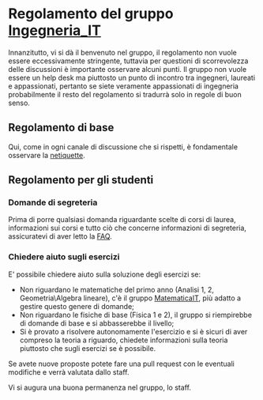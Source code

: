 # Regolamento del gruppo [Ingegneria_IT](https://t.me/ingegneria_IT)
Innanzitutto, vi si dà il benvenuto nel gruppo, il regolamento non vuole essere eccessivamente stringente, tuttavia per questioni di scorrevolezza delle discussioni è importante osservare alcuni punti.
Il gruppo non vuole essere un help desk ma piuttosto un punto di incontro tra ingegneri, laureati e appassionati, pertanto se siete veramente appassionati di ingegneria probabilmente il resto del regolamento si tradurrà solo in regole di buon senso.

## Regolamento di base
Qui, come in ogni canale di discussione che si rispetti, è fondamentale osservare la [netiquette](https://it.wikipedia.org/wiki/Netiquette).

## Regolamento per gli studenti
### Domande di segreteria
Prima di porre qualsiasi domanda riguardante scelte di corsi di laurea, informazioni sui corsi e tutto ciò che concerne informazioni di segreteria, assicuratevi di aver letto la [FAQ](FAQ.md).

### Chiedere aiuto sugli esercizi
E' possibile chiedere aiuto sulla soluzione degli esercizi se:
- Non riguardano le matematiche del primo anno (Analisi 1, 2, Geometria\Algebra lineare), c'è il gruppo [MatematicaIT](https://t.me/matematicaIT), più adatto a gestire questo genere di domande;
- Non riguardano le fisiche di base (Fisica 1 e 2), il gruppo si riempirebbe di domande di base e si abbasserebbe il livello;
- Si è provato a risolvere autonomamente l'esercizio e si è sicuri di aver compreso la teoria a riguardo, chiedete informazioni sulla teoria piuttosto che sugli esercizi se è possibile.

Se avete nuove proposte potete fare una pull request con le eventuali modifiche e verrà valutata dallo staff.

Vi si augura una buona permanenza nel gruppo,
lo staff.

